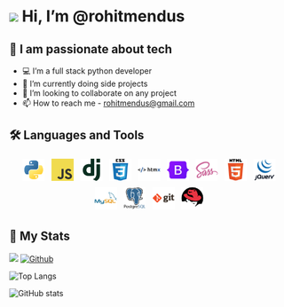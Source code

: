 # <img src="https://media.giphy.com/media/hvRJCLFzcasrR4ia7z/giphy.gif" width="30px"/> Hi, I’m @rohitmendus #
## 🤠 I am passionate about tech

- 💻 I’m a full stack python developer
- 🌱 I’m currently doing side projects
- 💞️ I’m looking to collaborate on any project
- 📫 How to reach me - rohitmendus@gmail.com

## 🛠️ Languages and Tools

<p align="center">
<img src="https://raw.githubusercontent.com/github/explore/80688e429a7d4ef2fca1e82350fe8e3517d3494d/topics/python/python.png" alt="Python" height="40" style="margin:4px">
<img src="https://raw.githubusercontent.com/github/explore/80688e429a7d4ef2fca1e82350fe8e3517d3494d/topics/javascript/javascript.png" alt="Javascript" height="40" style="margin:4px">
<img src="https://github.com/devicons/devicon/blob/master/icons/django/django-plain.svg" alt="Django" height="40" style="margin:4px">
<img src="https://github.com/devicons/devicon/blob/master/icons/css3/css3-original-wordmark.svg" alt="CSS" height="40" style="margin:4px">
<img src="https://github.com/devicons/devicon/blob/master/icons/htmx/htmx-original-wordmark.svg" alt="HTMX" height="40" style="margin:4px">
<img src="https://github.com/devicons/devicon/blob/master/icons/bootstrap/bootstrap-original.svg" alt="Bootstrap" height="40" style="margin:4px">
<img src="https://github.com/devicons/devicon/blob/master/icons/sass/sass-original.svg" alt="Sass" height="40" style="margin:4px">
<img src="https://github.com/devicons/devicon/blob/master/icons/html5/html5-original-wordmark.svg" alt="HTML" height="40" style="margin:4px">
<img src="https://github.com/devicons/devicon/blob/master/icons/jquery/jquery-original-wordmark.svg" alt="Jquery" height="40" style="margin:4px">
<img src="https://github.com/devicons/devicon/blob/master/icons/mysql/mysql-original-wordmark.svg" alt="MySQL" height="40" style="margin:4px">
<img src="https://github.com/devicons/devicon/blob/master/icons/postgresql/postgresql-original-wordmark.svg" alt="Postgresql" height="40" style="margin:4px">
<img src="https://github.com/devicons/devicon/blob/master/icons/git/git-original-wordmark.svg" alt="Git" height="40" style="margin:4px">
<img src="https://github.com/devicons/devicon/blob/master/icons/redhat/redhat-original.svg" alt="Redhat Linux" height="40" style="margin:4px">
<p/>

## 🌟 My Stats ##

![](https://visitor-badge.laobi.icu/badge?page_id=rohitmendus.rohitmendus)
[![Github](https://img.shields.io/github/followers/rohitmendus?label=Follow&style=social)](https://github.com/rohitmendus)

![Top Langs](https://github-readme-stats.vercel.app/api/top-langs/?username=rohitmendus&layout=compact&theme=prussian)

![GitHub stats](https://github-readme-stats.vercel.app/api?username=rohitmendus&show_icons=true&theme=prussian)

<!---
rohitmendus/rohitmendus is a ✨ special ✨ repository because its `README.md` (this file) appears on your GitHub profile.
You can click the Preview link to take a look at your changes.
--->
